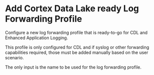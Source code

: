 # Add Cortex Data Lake ready Log Forwarding Profile

Configure a new log forwarding profile that is ready-to-go for CDL
and Enhanced Application Logging.

This profile is only configured for CDL and if syslog or other forwarding
capabilities required, those must be added manually based on the user scenario.

The only input is the name to be used for the log forwarding profile.